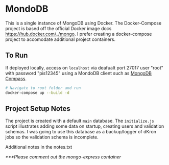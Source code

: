 # MondoDB

This is a single instance of MongoDB using Docker. The Docker-Compose project is based off the official Docker image docs https://hub.docker.com/_/mongo. I prefer creating a docker-compose project to accomodate additional project containers.

## To Run

If deployed locally, access on `localhost` via deafualt port 27017 user "root" with password "pis12345" using a MondoDB client such as [MongoDB Compass](https://www.mongodb.com/products/compass).

```bash
# Navigate to root folder and run
docker-compose up --build -d
```

## Project Setup Notes

The project is created with a default `main` database. The `initialize.js` script illustrates adding some data on startup, creating users and validation schemas. I was going to use this database as a backup/logger of dKron jobs so the validation schema is incomplete.

Additional notes in the notes.txt

_***Please comment out the mongo-express container_